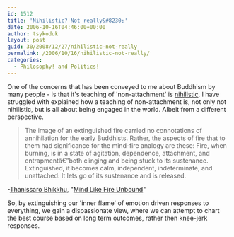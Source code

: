 ```yaml
---
id: 1512
title: 'Nihilistic? Not really&#8230;'
date: 2006-10-16T04:46:00+00:00
author: tsykoduk
layout: post
guid: 30/2008/12/27/nihilistic-not-really
permalink: /2006/10/16/nihilistic-not-really/
categories:
  - Philosophy! and Politics!
---
```

<p>One of the concerns that has been conveyed to me about Buddhism by many people - is that it's teaching of 'non-attachment' is <a href="http://en.wikipedia.org/wiki/Nihilism">nihilistic</a>. I have struggled with explained how a teaching of non-attachment is, not only not nihilistic, but is all about being engaged in the world. Albeit from a different perspective.</p>


<blockquote>The image of an extinguished fire carried no connotations of annihilation for the early Buddhists. Rather, the aspects of fire that to them had significance for the mind-fire analogy are these: Fire, when burning, is in a state of agitation, dependence, attachment, and entrapmentâ€”both clinging and being stuck to its sustenance. Extinguished, it becomes calm, independent, indeterminate, and unattached: It lets go of its sustenance and is released.</blockquote>

<p>-<a href="http://www.accesstoinsight.org/lib/authors/thanissaro/index.html">Thanissaro Bhikkhu</a>, "<a href="http://www.accesstoinsight.org/lib/authors/thanissaro/likefire/index.html">Mind Like Fire Unbound</a>"</p>


<p>So, by extinguishing our 'inner flame' of emotion driven responses to everything, we gain a dispassionate view, where we can attempt to chart the best course based on long term outcomes, rather then knee-jerk responses.</p>